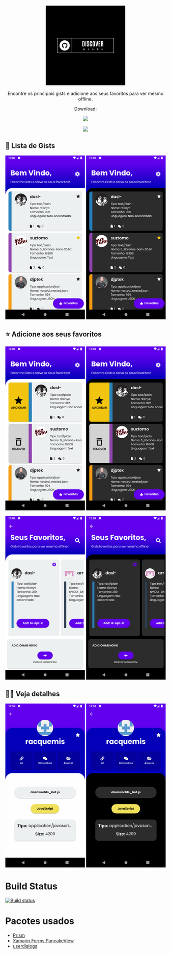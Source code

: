 <p align='center'> 
  <a href='https://install.appcenter.ms/users/alexandre.sanlim/apps/discovergists/distribution_groups/public'><img width='250' src='https://raw.githubusercontent.com/alexandresanlim/DiscoverGists/master/DiscoverGists/DiscoverGists.Android/Resources/drawable/splash.png' /> </a>
 </p>
 
 <p align='center'>Encontre os principais gists e adicione aos seus favoritos para ver mesmo offline.</p>
 
   
 
 
 <p align='center'> 
   Download:
</p>
 <p align='center'> <a href='https://install.appcenter.ms/users/alexandre.sanlim/apps/discovergists/distribution_groups/public'><img src="https://img.shields.io/badge/Android_Apk-3DDC84?style=for-the-badge&logo=android&logoColor=white" /></a>
</p>

<p align='center'> <a href='https://install.appcenter.ms/users/alexandre.sanlim/apps/discovergists/distribution_groups/public'><img width='250' src="https://github.com/alexandresanlim/DiscoverGists/blob/master/DiscoverGists/DiscoverGists/Src/Screenshots/Android/animation.gif?raw=true" /></a>
</p>
 
 
 
## 📃 Lista de Gists
<img width="250" src="https://github.com/alexandresanlim/DiscoverGists/blob/master/DiscoverGists/DiscoverGists/Src/Screenshots/Android/0.png?raw=true"/> <img width='250' src="https://github.com/alexandresanlim/DiscoverGists/blob/master/DiscoverGists/DiscoverGists/Src/Screenshots/Android/1.png?raw=true"/>
 
 ## ⭐ Adicione aos seus favoritos
 <img width='250'  src="https://github.com/alexandresanlim/DiscoverGists/blob/master/DiscoverGists/DiscoverGists/Src/Screenshots/Android/2.png?raw=true"/> <img width='250'  src="https://github.com/alexandresanlim/DiscoverGists/blob/master/DiscoverGists/DiscoverGists/Src/Screenshots/Android/3.png?raw=true"/>
 <p>
   <img width='250'  src="https://github.com/alexandresanlim/DiscoverGists/blob/master/DiscoverGists/DiscoverGists/Src/Screenshots/Android/4.png?raw=true"/> <img width='250'  src="https://github.com/alexandresanlim/DiscoverGists/blob/master/DiscoverGists/DiscoverGists/Src/Screenshots/Android/5.png?raw=true"/>
  </p>
 
 ## 🕵️‍♀️ Veja detalhes
 <img width='250'  src="https://github.com/alexandresanlim/DiscoverGists/blob/master/DiscoverGists/DiscoverGists/Src/Screenshots/Android/6.png?raw=true"/> <img width='250'  src="https://github.com/alexandresanlim/DiscoverGists/blob/master/DiscoverGists/DiscoverGists/Src/Screenshots/Android/7.png?raw=true"/>
  

# Build Status
[![Build status](https://build.appcenter.ms/v0.1/apps/f4d395a4-2ccf-43ea-bd29-1cca0187cf34/branches/master/badge)](https://appcenter.ms)

# Pacotes usados
- [Prism](https://github.com/PrismLibrary/Prism)
- [Xamarin.Forms.PancakeView](https://github.com/sthewissen/Xamarin.Forms.PancakeView)
- [userdialogs](https://github.com/aritchie/userdialogs)





